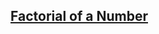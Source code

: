 ## <a href="https://www.codingninjas.com/codestudio/problems/factorial-of-a-number_1115779?source=youtube&campaign=Recursion_Fraz&utm_source=youtube&utm_medium=affiliate&utm_campaign=Recursion_Fraz"> Factorial of a Number</a>
